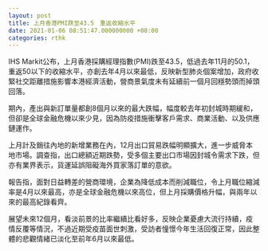 ```yaml
---
layout: post
title: 上月香港PMI跌至43.5　重返收縮水平
date: 2021-01-06 08:51:47.000000000 +08:00
categories: rthk
---
```


IHS Markit公布，上月香港採購經理指數(PMI)跌至43.5，低過去年11月的50.1，重返50以下的收縮水平，亦創去年4月以來最低，反映新型肺炎個案增加，政府收緊社交距離措施影響本港經濟活動，營商景氣度未有延續前一個月回穩勢頭而掉頭回落。

期內，產出與新訂單量都創8個月以來的最大跌幅，幅度較去年初封城時期緩和，但卻是全球金融危機以來少見，因為防疫措施衝擊客戶需求、商業活動、以及供應鏈運作。

上月計及銷往內地的新增業務在內，12月出口貿易跌幅明顯擴大，進一步威脅本地市場。調查指，出口總額近期跌勢，受多個主要出口市場因封城令需求下跌，但亦有業界表示，貨運延誤阻礙海外買家落訂單的意欲。

報告指，面對日益轉差的營商環境，企業為降低成本而削減職位，令上月職位縮減率是4月以來最高，亦是全球金融危機以來高位，但上月採購價格升幅，與兩年以來的最高紀錄看齊。

展望未來12個月，看淡前景的比率繼續比看好多，反映企業憂慮大流行持續，疫情反覆等情況，不過近期受疫苗面世刺激，受訪者憧憬今年生活回復正常，因此整體的悲觀情緒已淡化至前年6月以來最低。
